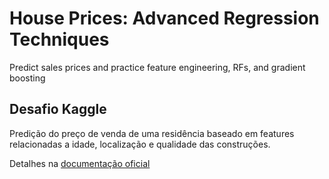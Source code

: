 # House Prices: Advanced Regression Techniques
Predict sales prices and practice feature engineering, RFs, and gradient boosting

## Desafio Kaggle

Predição do preço de venda de uma residência baseado em features relacionadas a idade, localização e qualidade das construções.

Detalhes na [documentação oficial](https://www.kaggle.com/c/house-prices-advanced-regression-techniques)